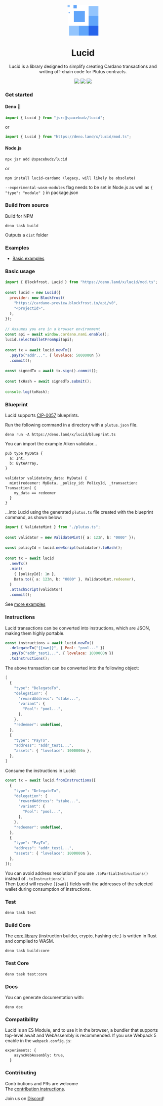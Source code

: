 <p align="center">
  <img width="100px" src="./assets/lucid.svg" align="center"/>
  <h1 align="center">Lucid</h1>
  <p align="center">Lucid is a library designed to simplify creating Cardano transactions and writing off-chain code for Plutus contracts.</p>

<p align="center">
    <img src="https://img.shields.io/jsr/v/@spacebudz/lucid?style=for-the-badge" />
    <img src="https://img.shields.io/npm/l/lucid-cardano?style=for-the-badge" />
    <a href="https://twitter.com/spacebudznft">
      <img src="https://img.shields.io/twitter/follow/spacebudznft?style=for-the-badge&logo=twitter" />
    </a>
  </p>

</p>

### Get started

#### Deno 🦕

```js
import { Lucid } from "jsr:@spacebudz/lucid";
```
or
```js
import { Lucid } from "https://deno.land/x/lucid/mod.ts";
```

#### Node.js

```
npx jsr add @spacebudz/lucid
```
or
```
npm install lucid-cardano (legacy, will likely be obsolete)
```

`--experimental-wasm-modules` flag needs to be set in Node.js as well as `{ "type": "module" }` in package.json

### Build from source

Build for NPM

```
deno task build
```

Outputs a `dist` folder

### Examples

- [Basic examples](./examples/)

### Basic usage

```js
import { Blockfrost, Lucid } from "https://deno.land/x/lucid/mod.ts";

const lucid = new Lucid({
  provider: new Blockfrost(
    "https://cardano-preview.blockfrost.io/api/v0",
    "<projectId>",
  ),
});

// Assumes you are in a browser environment
const api = await window.cardano.nami.enable();
lucid.selectWalletFromApi(api);

const tx = await lucid.newTx()
  .payTo("addr...", { lovelace: 5000000n })
  .commit();

const signedTx = await tx.sign().commit();

const txHash = await signedTx.submit();

console.log(txHash);
```

### Blueprint

Lucid supports [CIP-0057](https://github.com/cardano-foundation/CIPs/tree/master/CIP-0057) blueprints.

Run the following command in a directory with a `plutus.json` file.

```
deno run -A https://deno.land/x/lucid/blueprint.ts
```

You can import the example Aiken validator...

```
pub type MyData {
  a: Int,
  b: ByteArray,
}

validator validate(my_data: MyData) {
  mint(redeemer: MyData, _policy_id: PolicyId, _transaction: Transaction) {
    my_data == redeemer
  } 
}
```

...into Lucid using the generated `plutus.ts` file created with the blueprint command, as shown below:

```ts
import { ValidateMint } from "./plutus.ts";

const validator = new ValidateMint({ a: 123n, b: "0000" });

const policyId = lucid.newScript(validator).toHash();

const tx = await lucid
  .newTx()
  .mint(
    { [policyId]: 1n },
    Data.to({ a: 123n, b: "0000" }, ValidateMint.redeemer),
  )
  .attachScript(validator)
  .commit();
```

See [more examples](./tests/data.test.ts)

### Instructions

Lucid transactions can be converted into instructions, which are JSON, making them highly portable.

```js
const instructions = await lucid.newTx()
  .delegateTo("{{own}}", { Pool: "pool..." })
  .payTo("addr_test1...", { lovelace: 1000000n })
  .toInstructions();
```

The above transaction can be converted into the following object:

```js
[
  {
    "type": "DelegateTo",
    "delegation": {
      "rewardAddress": "stake...",
      "variant": {
        "Pool": "pool...",
      },
    },
    "redeemer": undefined,
  },
  {
    "type": "PayTo",
    "address": "addr_test1...",
    "assets": { "lovelace": 1000000n },
  },
]
```

Consume the instructions in Lucid:

```js
const tx = await lucid.fromInstructions([
  {
    "type": "DelegateTo",
    "delegation": {
      "rewardAddress": "stake...",
      "variant": {
        "Pool": "pool...",
      },
    },
    "redeemer": undefined,
  },
  {
    "type": "PayTo",
    "address": "addr_test1...",
    "assets": { "lovelace": 1000000n },
  },
]);
```

You can avoid address resolution if you use `.toPartialInstructions()` instead of `.toInstructions()`.\
Then Lucid will resolve `{{own}}` fields with the addresses of the selected wallet during consumption of instructions.

### Test

```
deno task test
```

### Build Core

The [core library](./src/core/libs/lucid_core/) (instruction builder, crypto, hashing etc.) is written in Rust and compiled to WASM.

```
deno task build:core
```

### Test Core

```
deno task test:core
```

### Docs
You can generate documentation with:

```
deno doc
```

### Compatibility

Lucid is an ES Module, and to use it in the browser, a bundler that supports top-level await and WebAssembly is recommended. If you use Webpack 5 enable in
the `webpack.config.js`:

```
experiments: {
    asyncWebAssembly: true,
  }
```

### Contributing

Contributions and PRs are welcome\
The [contribution instructions](./CONTRIBUTING.md).

Join us on [Discord](https://discord.gg/82MWs63Tdm)!
